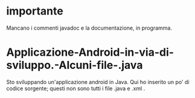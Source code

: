 # importante
Mancano i commenti javadoc e la documentazione, in programma.
# Applicazione-Android-in-via-di-sviluppo.-Alcuni-file-.java
Sto sviluppando un'applicazione android in Java. Qui ho inserito un po' di codice sorgente; questi non sono tutti i file .java e .xml .
